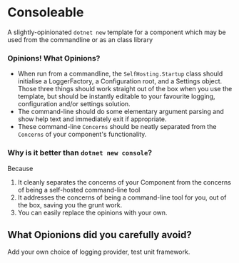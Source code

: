 # Consoleable 

A slightly-opinionated `dotnet new` template for a component which may be used from the commandline or as an class library

### Opinions! What Opinions?

- When run from a commandline, the `SelfHosting.Startup` class should initialise a LoggerFactory, a Configuration root, and a Settings object. 
  Those three things should work straight out of the box when you use the template, but should be instantly editable to your favourite logging, 
  configuration and/or settings solution.
- The command-line should do some elementary argument parsing and show help text and immediately exit if appropriate.
- These command-line `Concerns` should be neatly separated from the `Concerns` of your component's functionality. 

### Why is it better than `dotnet new console`?

Because
1. It cleanly separates the concerns of your Component from the concerns of being a self-hosted command-line tool
2. It addresses the concerns of being a command-line tool for you, out of the box, saving you the grunt work.
3. You can easily replace the opinions with your own.

## What Opionions did you carefully avoid?

Add your own choice of logging provider, test unit framework.
